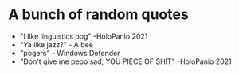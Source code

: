 # A bunch of random quotes

  - "I like linguistics pog" -HoloPanio 2021
  - "Ya like jazz?" - A bee
  - "pogers" - Windows Defender
  - "Don't give me pepo sad, YOU PIECE OF SHIT" -HoloPanio 2021
